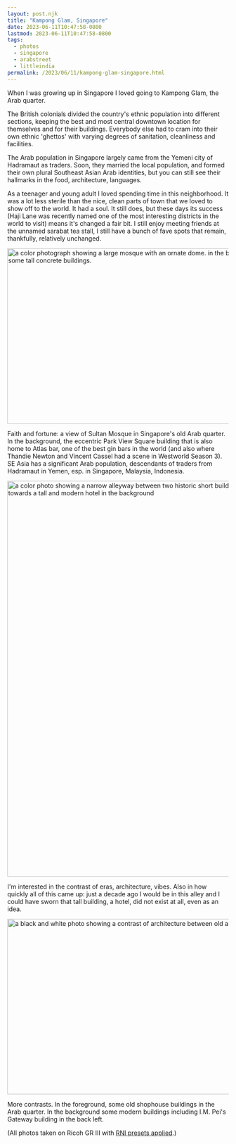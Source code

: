 ```yaml
---
layout: post.njk
title: "Kampong Glam, Singapore"
date: 2023-06-11T10:47:58-0800
lastmod: 2023-06-11T10:47:58-0800
tags:
  - photos
  - singapore
  - arabstreet
  - littleindia
permalink: /2023/06/11/kampong-glam-singapore.html
---
```

When I was growing up in Singapore I loved going to Kampong Glam, the Arab quarter.

The British colonials divided the country's ethnic population into different sections, keeping the best and most central downtown location for themselves and for their buildings. Everybody else had to cram into their own ethnic 'ghettos' with varying degrees of sanitation, cleanliness and facilities.

The Arab population in Singapore largely came from the Yemeni city of Hadramaut as traders. Soon, they married the local population, and formed their own plural Southeast Asian Arab identities, but you can still see their hallmarks in the food, architecture, languages. 

As a teenager and young adult I loved spending time in this neighborhood. It was a lot less sterile than the nice, clean parts of town that we loved to show off to the world. It had a soul. It still does, but these days its success (Haji Lane was recently named one of the most interesting districts in the world to visit) means it's changed a fair bit. I still enjoy meeting friends at the unnamed sarabat tea stall, I still have a bunch of fave spots that remain, thankfully, relatively unchanged. 

<img src="/photos/uploads/e17545d4f8.jpg" width="600" height="399" alt="a color photograph showing a large mosque with an ornate dome. in the background, some tall concrete buildings." />

Faith and fortune: a view of Sultan Mosque in Singapore's old Arab quarter. In the background, the eccentric Park View Square building that is also home to Atlas bar, one of the best gin bars in the world (and also where Thandie Newton and Vincent Cassel had a scene in Westworld Season 3). SE Asia has a significant Arab  population, descendants of traders from Hadramaut in Yemen, esp. in Singapore, Malaysia, Indonesia.

<img src="/photos/uploads/0e9024e4d0.jpg" width="600" height="900" alt="a color photo showing a narrow alleyway between two historic short buildings leading towards a tall and modern hotel in the background" />

I'm interested in the contrast of eras, architecture, vibes. Also in how quickly all of this came up: just a decade ago I would be in this alley and I could have sworn that tall building, a hotel, did not exist at all, even as an idea.

<img src="/photos/uploads/09df7ee438.jpg" width="600" height="399" alt="a black and white photo showing a contrast of architecture between old and new" />

More contrasts. In the foreground, some old shophouse buildings in the Arab quarter. In the background some modern buildings including I.M. Pei's Gateway building in the back left.

(All photos taken on Ricoh GR III with [RNI presets applied](https://reallyniceimages.com).)
